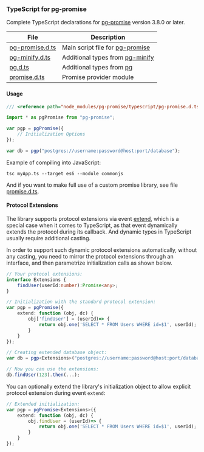 ### TypeScript for pg-promise

Complete TypeScript declarations for [pg-promise] version 3.8.0 or later.

| File             | Description                      |
|------------------|----------------------------------|
|[pg-promise.d.ts] | Main script file for [pg-promise]|
|[pg-minify.d.ts]  | Additional types from [pg-minify]|
|[pg.d.ts]         | Additional types from [pg]|
|[promise.d.ts]    | Promise provider module|

#### Usage

```ts
/// <reference path="node_modules/pg-promise/typescript/pg-promise.d.ts" />

import * as pgPromise from "pg-promise";

var pgp = pgPromise({
    // Initialization Options
});

var db = pgp("postgres://username:password@host:port/database");
```

Example of compiling into JavaScript:

```
tsc myApp.ts --target es6 --module commonjs
```

And if you want to make full use of a custom promise library, see file [promise.d.ts]. 

#### Protocol Extensions

The library supports protocol extensions via event [extend], which is a special case when it comes to TypeScript,
as that event dynamically extends the protocol during its callback. And dynamic types in TypeScript usually
require additional casting.

In order to support such dynamic protocol extensions automatically, without any casting, you need to mirror the
protocol extensions through an interface, and then parametrize initialization calls as shown below. 

```ts
// Your protocol extensions:
interface Extensions {
    findUser(userId:number):Promise<any>;
}

// Initialization with the standard protocol extension:
var pgp = pgPromise({    
    extend: function (obj, dc) {
        obj['findUser'] = (userId)=> {
            return obj.one('SELECT * FROM Users WHERE id=$1', userId);
        }
    }
});

// Creating extended database object:
var db = pgp<Extensions>("postgres://username:password@host:port/database");

// Now you can use the extensions:
db.findUser(123).then(...);
```

You can optionally extend the library's initialization object to allow explicit protocol extension during event `extend`:

```ts
// Extended initialization:
var pgp = pgPromise<Extensions>({    
    extend: function (obj, dc) {
        obj.findUser = (userId)=> {
            return obj.one('SELECT * FROM Users WHERE id=$1', userId);
        }
    }
});
```


[extend]:http://vitaly-t.github.io/pg-promise/global.html#event:extend
[promise.d.ts]:https://github.com/vitaly-t/pg-promise/blob/master/typescript/promise.d.ts
[pg-promise.d.ts]:https://github.com/vitaly-t/pg-promise/blob/master/typescript/pg-promise.d.ts
[pg-minify.d.ts]:https://github.com/vitaly-t/pg-promise/blob/master/typescript/pg-minify.d.ts
[pg.d.ts]:https://github.com/vitaly-t/pg-promise/blob/master/typescript/pg.d.ts
[pg-promise]:https://github.com/vitaly-t/pg-promise
[pg-minify]:https://github.com/vitaly-t/pg-minify
[pg]:https://github.com/brianc/node-postgres
